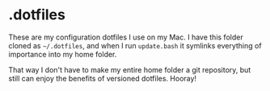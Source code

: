 # .dotfiles

These are my configuration dotfiles I use on my Mac. I have this
folder cloned as `~/.dotfiles`, and when I run `update.bash` it
symlinks everything of importance into my home folder.

That way I don't have to make my entire home folder a git repository,
but still can enjoy the benefits of versioned dotfiles. Hooray!
